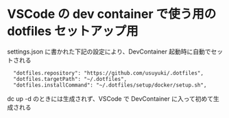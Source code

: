 # VSCode の dev container で使う用の dotfiles セットアップ用

settings.json に書かれた下記の設定により、DevContainer 起動時に自動でセットされる

```
  "dotfiles.repository": "https://github.com/usuyuki/.dotfiles",
  "dotfiles.targetPath": "~/.dotfiles",
  "dotfiles.installCommand": "~/.dotfiles/setup/docker/setup.sh",
```

dc up -d のときには生成されず、VSCode で DevContainer に入って初めて生成される
